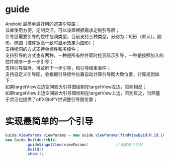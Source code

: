 # guide
Android 最简单最好用的遮罩引导库；  
该库使用方便，定制灵活，可以设置根据需求定制引导层；  
引导层需要引导的控件挖洞类型，目前支持三种类型，分别为：矩形（默认），圆形，椭圆（控件宽高一致时显示效果为圆形）；  
支持挖洞的方式支持单控件和多控件；    
支持引导的方式也有两种，一种是所有控件同时挖洞显示引导，一种是按照加入的控件顺序一步一步引导；    
支持引导监听，可监听下一步引导，和引导结束事件；  
支持自定义引导图，会根据引导控件位置自动计算引导图大致位置，计算规则如下：  
如果targetView左边空间较大引导图绘制在targetView左边，否则相反；  
如果targetView上边空间较大引导图绘制在targetView上边，否则反之，当然基于灵活也提供了offX和offY供调整引导图位置；       
# 实现最简单的一个引导
```java
Guide.ViewParams viewParams = new Guide.ViewParams(findViewById(R.id.ivBack));
new Guide.Builder(this)
         .guideSingelView(viewParams)            //设置单个引导
         .build()
         .show();
```
